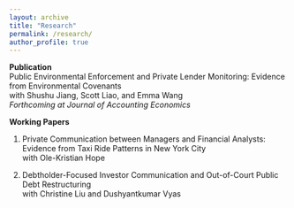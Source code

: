 ```yaml
---
layout: archive
title: "Research"
permalink: /research/
author_profile: true
---
```


**Publication** \
Public Environmental Enforcement and Private Lender Monitoring: Evidence from Environmental Covenants  \
with Shushu Jiang, Scott Liao, and Emma Wang \
*Forthcoming at Journal of Accounting Economics*


**Working Papers** 
1. Private Communication between Managers and Financial Analysts: Evidence from Taxi Ride Patterns in New York City \
with Ole-Kristian Hope 

2. Debtholder-Focused Investor Communication and Out-of-Court Public Debt Restructuring \
with Christine Liu and Dushyantkumar Vyas





<!-- <div style="text-align: center;">
![alt text](https://stacey-choy.github.io/files/ubor tech.png?raw=true)
</div> -->




<!-- {% if author.googlescholar %}
  You can also find my articles on <u><a href="{{author.googlescholar}}">my Google Scholar profile</a>.</u>
{% endif %}
 -->
 
 
<!-- {% include base_path %} -->

<!-- {% for post in site.research reversed %}
  {% include archive-single.html %}
{% endfor %}
 -->




